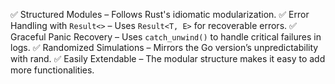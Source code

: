 ✅ Structured Modules – Follows Rust's idiomatic modularization.
✅ Error Handling with `Result<>` – Uses `Result<T, E>` for recoverable errors.
✅ Graceful Panic Recovery – Uses `catch_unwind()` to handle critical failures in logs.
✅ Randomized Simulations – Mirrors the Go version’s unpredictability with rand.
✅ Easily Extendable – The modular structure makes it easy to add more functionalities.
